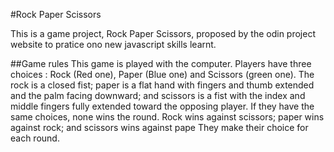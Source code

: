#Rock Paper Scissors

This is a game project, Rock Paper Scissors, proposed by the odin project website to pratice ono new javascript skills learnt.

##Game rules
This game is played with the computer. Players have three choices : Rock (Red one), Paper (Blue one) and Scissors (green one). The rock is a closed fist; paper is a flat hand with fingers and thumb extended and the palm facing downward; and scissors is a fist with the index and middle fingers fully extended toward the opposing player.
If they have the same choices, none wins the round. Rock wins against scissors; paper wins against rock; and scissors wins against pape
They make their choice for each round. 
